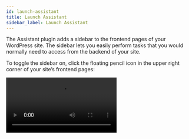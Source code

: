 ```yaml
---
id: launch-assistant
title: Launch Assistant
sidebar_label: Launch Assistant
---
```


The Assistant plugin adds a sidebar to the frontend pages of your WordPress site. The sidebar lets you easily perform tasks that you would normally need to access from the backend of your site. 

To toggle the sidebar on, click the floating pencil icon in the upper right corner of your site’s frontend pages:

<video autoPlay loop>
<source src="/video/assistant/apps--apps-overview.mp4" type="video/mp4" />
<source src="/video/assistant/apps--apps-overview.webm" type="video/webm" />
</video>
